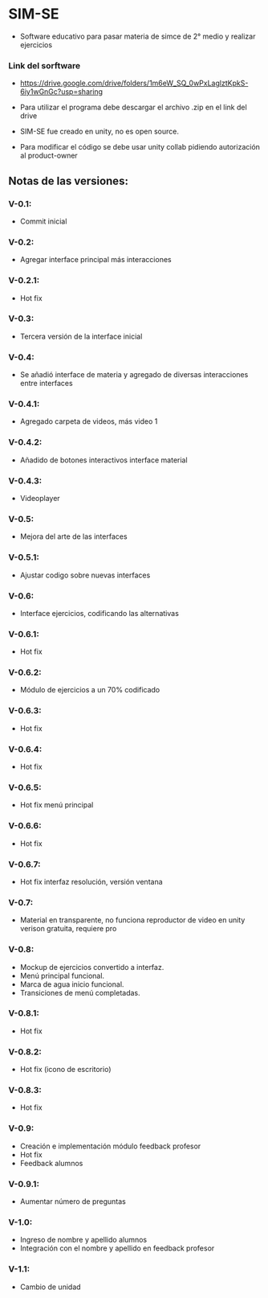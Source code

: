 # SIM-SE

- Software educativo para pasar materia de simce de 2° medio y realizar ejercicios
### Link del sorftware
- https://drive.google.com/drive/folders/1m6eW_SQ_0wPxLaglztKpkS-6iy1wGnGc?usp=sharing

- Para utilizar el programa debe descargar el archivo .zip en el link del drive
- SIM-SE fue creado en unity, no es open source.
- Para modificar el código se debe usar unity collab pidiendo autorización al product-owner


## Notas de las versiones:
### V-0.1:  
- Commit inicial
### V-0.2:  
- Agregar interface principal más interacciones
### V-0.2.1:
- Hot fix
### V-0.3:  
- Tercera versión de la interface inicial
### V-0.4:  
- Se añadió interface de materia y agregado de diversas interacciones entre interfaces
### V-0.4.1:
- Agregado carpeta de videos, más video 1
### V-0.4.2:
- Añadido de botones interactivos interface material
### V-0.4.3:
- Videoplayer
### V-0.5:  
- Mejora del arte de las interfaces
### V-0.5.1:
- Ajustar codigo sobre nuevas interfaces
### V-0.6:  
- Interface ejercicios, codificando las alternativas
### V-0.6.1:
- Hot fix
### V-0.6.2:
- Módulo de ejercicios a un 70% codificado
### V-0.6.3:
- Hot fix
### V-0.6.4:
- Hot fix
### V-0.6.5:
- Hot fix menú principal
### V-0.6.6:
- Hot fix
### V-0.6.7:
- Hot fix interfaz resolución, versión ventana
### V-0.7:  
- Material en transparente, no funciona reproductor de video en unity verison gratuita, requiere pro
### V-0.8:  
- Mockup de ejercicios convertido a interfaz.
- Menú principal funcional.
- Marca de agua inicio funcional.
- Transiciones de menú completadas.
### V-0.8.1:
- Hot fix
### V-0.8.2:
- Hot fix (icono de escritorio)
### V-0.8.3:
- Hot fix
### V-0.9:  
- Creación e implementación módulo feedback profesor
- Hot fix
- Feedback alumnos
### V-0.9.1:
- Aumentar número de preguntas  
### V-1.0:
- Ingreso de nombre y apellido alumnos
- Integración con el nombre y apellido en feedback profesor  
### V-1.1:
- Cambio de unidad  
